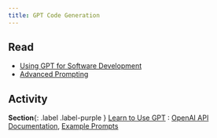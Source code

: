 ```yaml
---
title: GPT Code Generation
---
```


## Read
- [Using GPT for Software Development](#)
- [Advanced Prompting](#)

## Activity
**Section**{: .label .label-purple } [Learn to Use GPT](#)
: [OpenAI API Documentation](https://platform.openai.com/docs), [Example Prompts](#)

